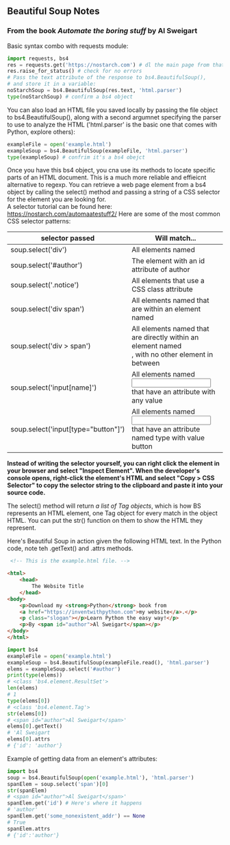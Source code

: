 ## Beautiful Soup Notes 
### From the book *Automate the boring stuff* by Al Sweigart   
Basic syntax combo with requests module:  
```python
import requests, bs4
res = requests.get('https://nostarch.com') # dl the main page from that site
res.raise_for_status() # check for no errors
# Pass the text attribute of the response to bs4.BeautifulSoup(),
# and store it in a variable:
noStarchSoup = bs4.BeautifulSoup(res.text, 'html.parser')
type(noStarchSoup) # confirm a bs4 object
```  
You can also load an HTML file you saved locally by passing the file object
to bs4.BeautifulSoup(), along with a second argumnet specifying the parser to
use to analyze the HTML ('html.parser' is the basic one that comes with Python,
explore others):
```python
exampleFile = open('example.html')
exampleSoup = bs4.BeautifulSoup(exampleFile, 'html.parser')
type(exampleSoup) # confrim it's a bs4 obejct
```
Once you have this bs4 object, you cna use its methods to locate specific parts of an 
HTML document. This is a much more reliable and effieicnt alternative to regexp. 
You can retrieve a web page element from a bs4 object by calling the select() method
and passing a string of a CSS selector for the element you are looking for.  
A selector tutorial can be found here: https://nostarch.com/automaatestuff2/ 
Here are some of the most common CSS selector patterns:

|selector passed | Will match... |
|----|----|
|soup.select('div') | All elements named <div> |
|soup.select('#author') | The element with an id attribute of author |
|soup.select('.notice') | All elements that use a CSS class attribute |
|soup.select('div span') | All elements named <span> that are within an element named <div> |
|soup.select('div > span') | All elements named <span> that are directly within an element named <div>, with no other element in between |
|soup.select('input[name]') | All elements named <input> that have an attribute with any value |
|soup.select('input[type="button"]') | All elements named <input> that have an attribute named type with value button |

**Instead of writing the selector yourself, you can right click the element in your
browser and select "Inspect Element". When the developer's console opens, right-click
the element's HTML and select "Copy > CSS Selector" to copy the selector string to the
clipboard and paste it into your source code.**  
    
The select() method will return *a list of Tag objects*, which is how BS represents an
HTML element, one Tag object for every match in the object HTML. You can put the str() function on them to show the HTML they represent.  
 
Here's Beautiful Soup in action given the following HTML text. 
In the Python code, note teh .getText() and .attrs methods.
 
```html
 <!-- This is the example.html file. -->

<html>
    <head>
        The Website Title
    </head>
<body>
    <p>Download my <strong>Python</strong> book from 
    <a href="https://inventwithpython.com">my website</a>.</p>
    <p class="slogan"></p>Learn Python the easy way!</p>
    <p>By <span id="author">Al Sweigart</span></p>
</body>
</html>
 ```
 ```python
 import bs4
exampleFile = open('example.html')
exampleSoup = bs4.BeautifulSoup(exampleFile.read(), 'html.parser')
elems = exampleSoup.select('#author')
print(type(elems))
# <class 'bs4.element.ResultSet'>
len(elems)
# 1
type(elems[0])
# <class 'bs4.element.Tag'>
str(elems[0])
# <span id="author">Al Sweigart</span>'
elems[0].getText()
# 'Al Sweigart
elems[0].attrs
# {'id': 'author'}
```
Example of getting data from an element's attributes:
```python
import bs4
soup = bs4.BeautifulSoup(open('example.html'), 'html.parser')
spanElem = soup.select('span')[0]
str(spanElem)
# <span id="author">Al Sweigart</span>'
spanElem.get('id') # Here's where it happens
# 'author'
spanElem.get('some_nonexistent_addr') == None
# True
spanElem.attrs
# {'id':'author'}
```
